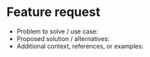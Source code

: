# Feature request

- Problem to solve / use case:
- Proposed solution / alternatives:
- Additional context, references, or examples:
